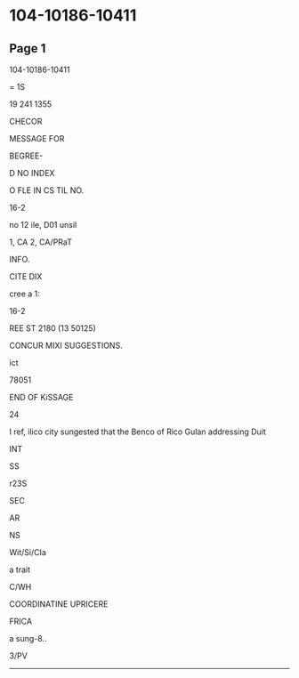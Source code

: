 # 104-10186-10411

## Page 1

104-10186-10411

= 1S

19 241 1355

CHECOR

MESSAGE FOR

BEGREE-

D NO INDEX

O FLE IN CS TIL NO.

16-2

no 12 ile, D01 unsil

1, CA 2, CA/PRaT

INFO.

CITE DIX

cree a 1:

16-2

REE ST 2180 (13 50125)

CONCUR MIXI SUGGESTIONS.

ict

78051

END OF KiSSAGE

24

I ref, ilico city sungested that the Benco of Rico Gulan addressing Duit

INT

SS

r23S

SEC

AR

NS

Wit/Si/CIa

a trait

C/WH

COORDINATINE UPRICERE

FRICA

a sung-8..

3/PV

---

